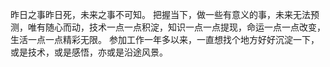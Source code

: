 



昨日之事昨日死，未来之事不可知。
把握当下，做一些有意义的事，未来无法预测，唯有随心而动，技术一点一点积淀，知识一点一点提现，命运一点一点改变，生活一点一点精彩无限。
参加工作一年多以来，一直想找个地方好好沉淀一下，或是技术，或是感悟，亦或是沿途风景。
